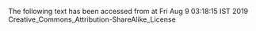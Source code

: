 The following text has been accessed from at Fri Aug 9 03:18:15 IST 2019
Creative_Commons_Attribution-ShareAlike_License
